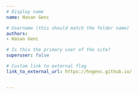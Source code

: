```yaml
---
# Display name
name: Hasan Genc

# Username (this should match the folder name)
authors:
- Hasan Genc

# Is this the primary user of the site?
superuser: false

# Custom link to external flag
link_to_external_url: https://hngenc.github.io/


---
```

